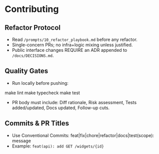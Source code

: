 # Contributing

## Refactor Protocol
- Read `/prompts/10_refactor_playbook.md` before any refactor.
- Single-concern PRs; no infra+logic mixing unless justified.
- Public interface changes REQUIRE an ADR appended to `/docs/DECISIONS.md`.

## Quality Gates
- Run locally before pushing:

make lint
make typecheck
make test

- PR body must include: Diff rationale, Risk assessment, Tests added/updated, Docs updated, Follow-up cuts.

## Commits & PR Titles
- Use Conventional Commits: feat|fix|chore|refactor|docs|test(scope): message
- Example: `feat(api): add GET /widgets/{id}`

